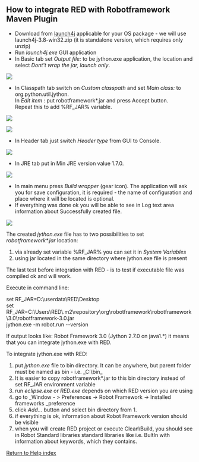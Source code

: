 ## How to integrate RED with Robotframework Maven Plugin

  * Download from [launch4j](http://sourceforge.net/projects/launch4j/files/launch4j-3/3.8/) applicable for your OS package - we will use launch4j-3.8-win32.zip (it is standalone version, which requires only unzip) 
  * Run _launch4j.exe_ GUI application 
  * In Basic tab set _Output file:_ to be jython.exe application, the location and select _Dont't wrap the jar, launch only_. 

![](images/maven_3_basic.png)

  * In Classpath tab switch on _Custom classpath_ and set _Main class:_ to org.python.util.jython.   
In _Edit item_ : put robotframework*.jar and press Accept button.  
Repeat this to add %RF_JAR% variable.

![](images/maven_4_classpath.jpg)

![](images/maven_4_classpath1.jpg)

  * In Header tab just switch _Header type_ from GUI to Console. 

![](images/maven_5_header.png)

  * In JRE tab put in Min JRE version value 1.7.0. 

![](images/maven_6_jre.jpg)

  * In main menu press _Build wrapper_ (gear icon). The application will ask you for save configuration, it is required - the name of configuration and place where it will be located is optional. 
  * If everything was done ok you will be able to see in Log text area information about Successfully created file.   

![](images/maven_8_jre.png)

The created _jython.exe_ file has to two possibilities to set
_robotframework*.jar_ location:

  1. via already set variable %RF_JAR% you can set it in _System Variables_
  2. using jar located in the same directory where jython.exe file is present

The last test before integration with RED - is to test if executable file was
compiled ok and will work.

Execute in command line:

set RF_JAR=D:\userdata\RED\Desktop  
set
RF_JAR=C:\Users\RED\\.m2\repository\org\robotframework\robotframework\3.0\robotframework-3.0.jar  
jython.exe -m robot.run --version

If output looks like: Robot Framework 3.0 (Jython 2.7.0 on java1.*) it means
that you can integrate jython.exe with RED.

To integrate jython.exe with RED:

  1. put _jython.exe_ file to bin directory. It can be anywhere, but parent folder must be named as bin - i.e. _C:\bin\_
  2. It is easier to copy robotframework*.jar to this bin directory instead of set RF_JAR environment variable
  3. run _eclipse.exe_ or _RED.exe_ depends on which RED version you are using 
  4. go to _Window - > Preferences -> Robot Framework -> Installed frameworks _preference 
  5. click _Add..._ button and select bin directory from 1. 
  6. if everything is ok, information about Robot Framework version should be visible
  7. when you will create RED project or execute Clean\Build, you should see in Robot Standard libraries standard libraries like i.e. BultIn with information about keywords, which they contains.

[Return to Help index](http://nokia.github.io/RED/help/)
